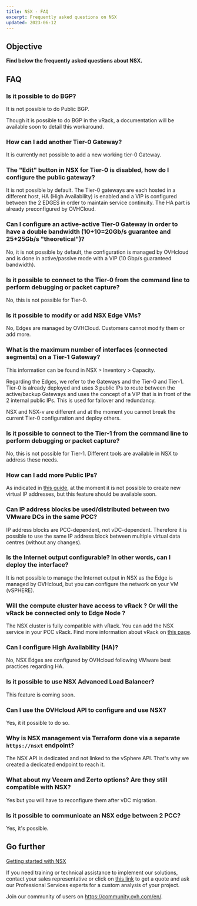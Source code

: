 ```yaml
---
title: NSX - FAQ
excerpt: Frequently asked questions on NSX
updated: 2023-06-12
---
```


## Objective

**Find below the frequently asked questions about NSX.**

## FAQ

<a name="bgp"></a>

### Is it possible to do BGP?

It is not possible to do Public BGP.

Though it is possible to do BGP in the vRack, a documentation will be available soon to detail this workaround.

<a name="addt0gw"></a>

### How can I add another Tier-0 Gateway?

It is currently not possible to add a new working tier-0 Gateway.

<a name="publicgateway"></a>

### The "Edit" button in NSX for Tier-0 is disabled, how do I configure the public gateway?

It is not possible by default. The Tier-0 gateways are each hosted in a different host, HA (High Availability) is enabled and a VIP is configured between the 2 EDGES in order to maintain service continuity. The HA part is already preconfigured by OVHCloud.

<a name="t0gwdoublebw"></a>

### Can I configure an active-active Tier-0 Gateway in order to have a double bandwidth (10+10=20Gb/s guarantee and 25+25Gb/s "theoretical")?

No, it is not possible by default, the configuration is managed by OVHcloud and is done in active/passive mode with a VIP (10 Gbp/s guaranteed bandwidth).

<a name="t0commandline"></a>

### Is it possible to connect to the Tier-0 from the command line to perform debugging or packet capture?

No, this is not possible for Tier-0.

<a name="nsxedgeaddition"></a>

### Is it possible to modify or add NSX Edge VMs?

No, Edges are managed by OVHCloud. Customers cannot modify them or add more.

<a name="t1interfacecapacity"></a>

### What is the maximum number of interfaces (connected segments) on a Tier-1 Gateway?

This information can be found in NSX > Inventory > Capacity.

Regarding the Edges, we refer to the Gateways and the Tier-0 and Tier-1. Tier-0 is already deployed and uses 3 public IPs to route between the active/backup Gateways and uses the concept of a VIP that is in front of the 2 internal public IPs. This is used for failover and redundancy.

NSX and NSX-v are different and at the moment you cannot break the current Tier-0 configuration and deploy others.

<a name="t1commandline"></a>

### Is it possible to connect to the Tier-1 from the command line to perform debugging or packet capture?

No, this is not possible for Tier-1. Different tools are available in NSX to address these needs.

<a name="addpublicip"></a>

### How can I add more Public IPs?

As indicated in [this guide](/pages/cloud/private-cloud/nsx-01-first-steps#displaying-the-ha-vip-virtual-ip-address), at the moment it is not possible to create new virtual IP addresses, but this feature should be available soon.

<a name="ipblockdistribution"></a>

### Can IP address blocks be used/distributed between two VMware DCs in the same PCC?

IP address blocks are PCC-dependent, not vDC-dependent. Therefore it is possible to use the same IP address block between multiple virtual data centres (without any changes).

<a name="internetoutput"></a>

### Is the Internet output configurable? In other words, can I deploy the interface?

It is not possible to manage the Internet output in NSX as the Edge is managed by OVHcloud, but you can configure the network on your VM (vSPHERE).

<a name="vrackaccess"></a>

### Will the compute cluster have access to vRack ? Or will the vRack be connected only to Edge Node ?

The NSX cluster is fully compatible with vRack. You can add the NSX service in your PCC vRack. Find more information about vRack on [this page](/pages/hosted_private_cloud/hosted_private_cloud_powered_by_vmware/vrack_and_hosted_private_cloud).

<a name="ha"></a>

### Can I configure High Availability (HA)?

No, NSX Edges are configured by OVHcloud following VMware best practices regarding HA.

<a name="lb"></a>

### Is it possible to use NSX Advanced Load Balancer?

This feature is coming soon.

<a name="api"></a>

### Can I use the OVHcloud API to configure and use NSX?

Yes, it it possible to do so.

<a name="nsxterraform"></a>

### Why is NSX management via Terraform done via a separate `https://nsxt` endpoint?

The NSX API is dedicated and not linked to the vSphere API. That's why we created a dedicated endpoint to reach it.

<a name="veeamzerto"></a>

### What about my Veeam and Zerto options? Are they still compatible with NSX?

Yes but you will have to reconfigure them after vDC migration.

<a name="nsxedge"></a>

### Is it possible to communicate an NSX edge between 2 PCC?

Yes, it's possible.

## Go further <a name="gofurther"></a>

[Getting started with NSX](/pages/hosted_private_cloud/hosted_private_cloud_powered_by_vmware/nsx-01-first-steps)

If you need training or technical assistance to implement our solutions, contact your sales representative or click on [this link](https://www.ovhcloud.com/en-ie/professional-services/) to get a quote and ask our Professional Services experts for a custom analysis of your project.

Join our community of users on <https://community.ovh.com/en/>.
